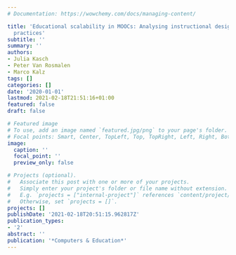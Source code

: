```yaml
---
# Documentation: https://wowchemy.com/docs/managing-content/

title: 'Educational scalability in MOOCs: Analysing instructional design to find best
  practices'
subtitle: ''
summary: ''
authors:
- Julia Kasch
- Peter Van Rosmalen
- Marco Kalz
tags: []
categories: []
date: '2020-01-01'
lastmod: 2021-02-18T21:51:16+01:00
featured: false
draft: false

# Featured image
# To use, add an image named `featured.jpg/png` to your page's folder.
# Focal points: Smart, Center, TopLeft, Top, TopRight, Left, Right, BottomLeft, Bottom, BottomRight.
image:
  caption: ''
  focal_point: ''
  preview_only: false

# Projects (optional).
#   Associate this post with one or more of your projects.
#   Simply enter your project's folder or file name without extension.
#   E.g. `projects = ["internal-project"]` references `content/project/deep-learning/index.md`.
#   Otherwise, set `projects = []`.
projects: []
publishDate: '2021-02-18T20:51:15.962817Z'
publication_types:
- '2'
abstract: ''
publication: '*Computers & Education*'
---
```

